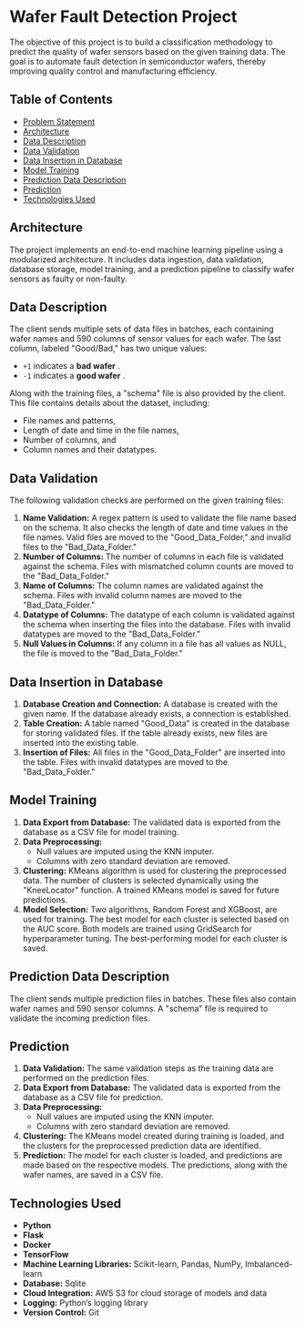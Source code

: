 #  **Wafer Fault Detection Project**

The objective of this project is to build a classification methodology to predict the quality of wafer sensors based on the given training data. The goal is to automate fault detection in semiconductor wafers, thereby improving quality control and manufacturing efficiency.

## Table of Contents

* [Problem Statement](#problem-statement)
* [Architecture](#architecture)
* [Data Description](#data-description)
* [Data Validation](#data-validation)
* [Data Insertion in Database](#data-insertion-in-database)
* [Model Training](#model-training)
* [Prediction Data Description](#prediction-data-description)
* [Prediction](#prediction)
* [Technologies Used](#technologies-used)

## Architecture

The project implements an end-to-end machine learning pipeline using a modularized architecture. It includes data ingestion, data validation, database storage, model training, and a prediction pipeline to classify wafer sensors as faulty or non-faulty.

## Data Description

The client sends multiple sets of data files in batches, each containing wafer names and 590 columns of sensor values for each wafer. The last column, labeled "Good/Bad," has two unique values:

* `+1` indicates a  **bad wafer** .
* `-1` indicates a  **good wafer** .

Along with the training files, a "schema" file is also provided by the client. This file contains details about the dataset, including:

* File names and patterns,
* Length of date and time in the file names,
* Number of columns, and
* Column names and their datatypes.

## Data Validation

The following validation checks are performed on the given training files:

1. **Name Validation:** A regex pattern is used to validate the file name based on the schema. It also checks the length of date and time values in the file names. Valid files are moved to the "Good_Data_Folder," and invalid files to the "Bad_Data_Folder."
2. **Number of Columns:** The number of columns in each file is validated against the schema. Files with mismatched column counts are moved to the "Bad_Data_Folder."
3. **Name of Columns:** The column names are validated against the schema. Files with invalid column names are moved to the "Bad_Data_Folder."
4. **Datatype of Columns:** The datatype of each column is validated against the schema when inserting the files into the database. Files with invalid datatypes are moved to the "Bad_Data_Folder."
5. **Null Values in Columns:** If any column in a file has all values as NULL, the file is moved to the "Bad_Data_Folder."

## Data Insertion in Database

1. **Database Creation and Connection:** A database is created with the given name. If the database already exists, a connection is established.
2. **Table Creation:** A table named "Good_Data" is created in the database for storing validated files. If the table already exists, new files are inserted into the existing table.
3. **Insertion of Files:** All files in the "Good_Data_Folder" are inserted into the table. Files with invalid datatypes are moved to the "Bad_Data_Folder."

## Model Training

1. **Data Export from Database:** The validated data is exported from the database as a CSV file for model training.
2. **Data Preprocessing:**
   * Null values are imputed using the KNN imputer.
   * Columns with zero standard deviation are removed.
3. **Clustering:** KMeans algorithm is used for clustering the preprocessed data. The number of clusters is selected dynamically using the "KneeLocator" function. A trained KMeans model is saved for future predictions.
4. **Model Selection:** Two algorithms, Random Forest and XGBoost, are used for training. The best model for each cluster is selected based on the AUC score. Both models are trained using GridSearch for hyperparameter tuning. The best-performing model for each cluster is saved.

## Prediction Data Description

The client sends multiple prediction files in batches. These files also contain wafer names and 590 sensor columns. A "schema" file is required to validate the incoming prediction files.

## Prediction

1. **Data Validation:** The same validation steps as the training data are performed on the prediction files.
2. **Data Export from Database:** The validated data is exported from the database as a CSV file for prediction.
3. **Data Preprocessing:**
   * Null values are imputed using the KNN imputer.
   * Columns with zero standard deviation are removed.
4. **Clustering:** The KMeans model created during training is loaded, and the clusters for the preprocessed prediction data are identified.
5. **Prediction:** The model for each cluster is loaded, and predictions are made based on the respective models. The predictions, along with the wafer names, are saved in a CSV file.

## Technologies Used

* **Python**
* **Flask**
* **Docker**
* **TensorFlow**
* **Machine Learning Libraries:** Scikit-learn, Pandas, NumPy, Imbalanced-learn
* **Database:** Sqlite
* **Cloud Integration:** AWS S3 for cloud storage of models and data
* **Logging:** Python’s logging library
* **Version Control:** Git

